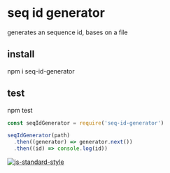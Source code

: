 # seq id generator

generates an sequence id, bases on a file

## install
npm i seq-id-generator

## test
npm test

```js
const seqIdGenerator = require('seq-id-generator')

seqIdGenerator(path)
  .then((generator) => generator.next())
  .then((id) => console.log(id))
```

[![js-standard-style](https://img.shields.io/badge/code%20style-standard-brightgreen.svg?style=flat)](http://standardjs.com/)
